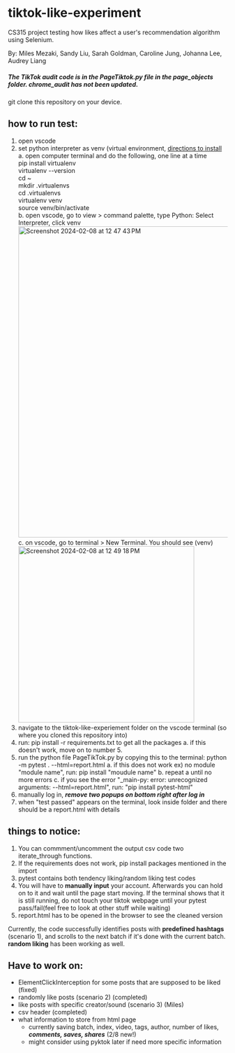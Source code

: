 # tiktok-like-experiment
CS315 project testing how likes affect a user's recommendation algorithm using Selenium.

By: Miles Mezaki, Sandy Liu, Sarah Goldman, Caroline Jung, Johanna Lee, Audrey Liang

##### The TikTok audit code is in the PageTiktok.py file in the page_objects folder. chrome_audit has not been updated.

git clone this repository on your device.

## how to run test:
1. open vscode
2. set python interpreter as venv (virtual environment, [directions to install](https://techinscribed.com/python-virtual-environment-in-vscode/) <br>
    a. open computer terminal and do the following, one line at a time  <br>
           pip install virtualenv  <br>
           virtualenv --version  <br>
           cd ~  <br>
           mkdir .virtualenvs  <br>
           cd .virtualenvs  <br>
           virtualenv venv  <br>
           source venv/bin/activate  <br>
    b. open vscode, go to view > command palette, type Python: Select Interpreter, click venv  <br>
    <img width="711" alt="Screenshot 2024-02-08 at 12 47 43 PM" src="https://github.com/mlsmzk/tiktok-like-experiment/assets/114271268/1c0da498-62be-4304-b7b7-1ccd92945f28">  <br>
    c. on vscode, go to terminal > New Terminal. You should see (venv) <img width="403" alt="Screenshot 2024-02-08 at 12 49 18 PM" src="https://github.com/mlsmzk/tiktok-like-experiment/assets/114271268/3f44556d-f415-4cf6-a711-a90d1a558618">  <br>
3. navigate to the tiktok-like-experiement folder on the vscode terminal (so where you cloned this repository into)
4. run: pip install -r requirements.txt to get all the packages
   a. if this doesn't work, move on to number 5.
5. run the python file PageTikTok.py by copying this to the terminal: python -m pytest . --html=report.html  <be>
    a. if this does not work ex) no module "module name", run: pip install "moudule name"
    b. repeat a until no more errors
    c. if you see the error "_main-py: error: unrecognized arguments: --html=report.html", run: "pip install pytest-html"
6. manually log in, ***remove two popups on bottom right after log in***  <br>
7. when "test passed" appears on the terminal, look inside folder and there should be a report.html with details  <br>




## things to notice:
1. You can commment/uncomment the output csv code two iterate_through functions.
2. If the requirements does not work, pip install packages mentioned in the import
3. pytest contains both tendency liking/random liking test codes
4. You will have to **manually input** your account. Afterwards you can hold on to it and wait until the page start moving. If the terminal shows that it is still running, do not touch your tiktok webpage until your pytest pass/fail(feel free to look at other stuff while waiting)
5. report.html has to be opened in the browser to see the cleaned version

Currently, the code successfully identifies posts with **predefined hashtags** (scenario 1), and scrolls to the next batch if it's done with the current batch. **random liking** has been working as well.


## Have to work on:
- ElementClickInterception for some posts that are supposed to be liked (fixed)
- randomly like posts (scenario 2)  (completed)
- like posts with specific creator/sound (scenario 3) (Miles)
- csv header (completed)
- what information to store from html page 
    - currently saving batch, index, video, tags, author, number of likes, ***comments, saves, shares*** (2/8 new!)
    - might consider using pyktok later if need more specific information
